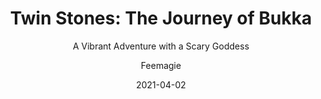 ---
title: 'Twin Stones: The Journey of Bukka'
subtitle: A Vibrant Adventure with a Scary Goddess
description: A narrated adventure indie game by Hello Games.
date: 2021-04-02
banner: https://feemagie.github.io/website-content/games/images/[slug]/banner.webp
thumbnail: https://feemagie.github.io/website-content/games/images/[slug]/social-card.webp
game: 'Twin Stones: The Journey of Bukka'
gameUrl: https://store.steampowered.com/app/1662690/Twin_Stones_The_Journey_of_Bukka/
gameImage: https://feemagie.github.io/website-content/games/images/[slug]/game-cover.webp
dateRelease: 2021-07-19
platforms: Windows
tags: Adventure, Action, Platformer, 3D, Indie, Narrative, Story, Linear, Voice-Dialog, Speed-Run, Single-Player, Free, Colorful
developer: Oasis Balloon Studio
developerUrl: https://store.steampowered.com/search/?developer=Oasis%20Balloon%20-%20Studio
developerImage: https://feemagie.github.io/website-content/games/images/[slug]/developer.webp
publisher: ESAT
publisherUrl: https://store.steampowered.com/search/?publisher=ESAT
screenshotPath: https://feemagie.github.io/website-content/games/images/[slug]/screenshots
screenshotFiles: Feemagie-Checkpoint_Stones.webp, Feemagie-Beautiful_Sceneries.webp, Feemagie-Post_Explosion.webp, Feemagie-Rock_Surfing.webp, Feemagie-Slide_Dashing.webp
author: Feemagie
---